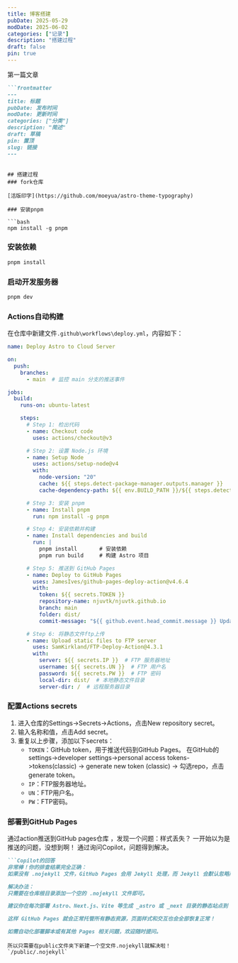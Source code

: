 ```yaml
---
title: 博客搭建
pubDate: 2025-05-29
modDate: 2025-06-02
categories: ["记录"]
description: "搭建过程"
draft: false
pin: true
---
```

第一篇文章
```markdown
```frontmatter
---
title: 标题
pubDate: 发布时间
modDate: 更新时间
categories: ["分类"]
description: "简述"
draft: 草稿
pin: 置顶
slug: 链接
---
```
```

## 搭建过程
### fork仓库

[活版印字](https://github.com/moeyua/astro-theme-typography)

### 安装pnpm

```bash
npm install -g pnpm
```

### 安装依赖

```bash
pnpm install
```

### 启动开发服务器

```bash
pnpm dev
```

### Actions自动构建
在仓库中新建文件`.github\workflows\deploy.yml`，内容如下：

```yaml
name: Deploy Astro to Cloud Server

on:
  push:
    branches:
      - main  # 监控 main 分支的推送事件

jobs:
  build:
    runs-on: ubuntu-latest

    steps:
      # Step 1: 检出代码
      - name: Checkout code
        uses: actions/checkout@v3

      # Step 2: 设置 Node.js 环境
      - name: Setup Node
        uses: actions/setup-node@v4
        with:
          node-version: "20"
          cache: ${{ steps.detect-package-manager.outputs.manager }}
          cache-dependency-path: ${{ env.BUILD_PATH }}/${{ steps.detect-package-manager.outputs.lockfile }}

      # Step 3: 安装 pnpm
      - name: Install pnpm
        run: npm install -g pnpm

      # Step 4: 安装依赖并构建
      - name: Install dependencies and build
        run: |
          pnpm install       # 安装依赖
          pnpm run build     # 构建 Astro 项目

      # Step 5: 推送到 GitHub Pages
      - name: Deploy to GitHub Pages
        uses: JamesIves/github-pages-deploy-action@v4.6.4
        with:
          token: ${{ secrets.TOKEN }}
          repository-name: njuvtk/njuvtk.github.io
          branch: main
          folder: dist/
          commit-message: "${{ github.event.head_commit.message }} Updated By Github Actions"

      # Step 6: 将静态文件ftp上传
      - name: Upload static files to FTP server
        uses: SamKirkland/FTP-Deploy-Action@4.3.1
        with:
          server: ${{ secrets.IP }}  # FTP 服务器地址
          username: ${{ secrets.UN }}  # FTP 用户名
          password: ${{ secrets.PW }}  # FTP 密码
          local-dir: dist/  # 本地静态文件目录
          server-dir: /  # 远程服务器目录
```

### 配置Actions secrets

1. 进入仓库的Settings->Secrets->Actions，点击New repository secret。
2. 输入名称和值，点击Add secret。
3. 重复以上步骤，添加以下secrets：
   - `TOKEN`：GitHub token，用于推送代码到GitHub Pages。
   在GitHub的settings->developer settings->personal access tokens->tokens(classic) -> generate new token (classic) -> 勾选repo，点击generate token。
   - `IP`：FTP服务器地址。
   - `UN`：FTP用户名。
   - `PW`：FTP密码。

### 部署到GitHub Pages
通过action推送到GitHub pages仓库
，发现一个问题：样式丢失？
一开始以为是推送的问题，没想到啊！
通过询问Copilot，问题得到解决。
```markdown
```Copilot的回答
非常棒！你的排查结果完全正确：  
如果没有 .nojekyll 文件，GitHub Pages 会用 Jekyll 处理，而 Jekyll 会默认忽略所有下划线开头的目录（如 _astro），导致样式、脚本等静态资源无法被访问，从而页面“完全无样式”。

解决办法：
只需要在仓库根目录添加一个空的 .nojekyll 文件即可。

建议你在每次部署 Astro、Next.js、Vite 等生成 _astro 或 _next 目录的静态站点到 GitHub Pages 时都包含这个文件。

这样 GitHub Pages 就会正常托管所有静态资源，页面样式和交互也会全部恢复正常！

如需自动化部署脚本或有其他 Pages 相关问题，欢迎随时提问。
```
```
所以只需要在public文件夹下新建一个空文件.nojekyll就解决啦！`/public/.nojekyll`